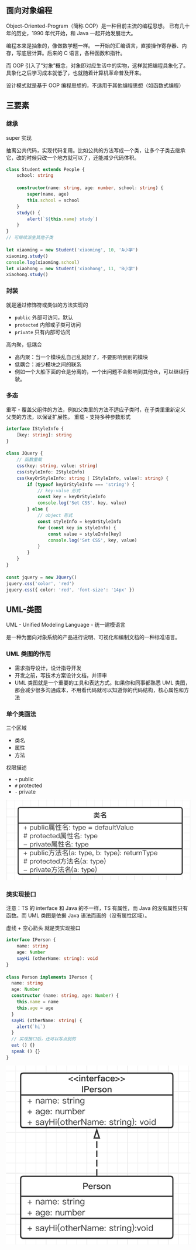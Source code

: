 ## 面向对象编程

Object-Oriented-Program（简称 OOP）是一种目前主流的编程思想。
已有几十年的历史，1990 年代开始，和 Java 一起开始发展壮大。

编程本来是抽象的，像做数学题一样。 一开始的汇编语言，直接操作寄存器、内存，写底层计算。后来的 C 语言，各种函数和指针。

而 OOP 引入了“对象”概念，对象即对应生活中的实物，这样就把编程具象化了。 具象化之后学习成本就低了，也就随着计算机革命普及开来。

设计模式就是基于 OOP 编程思想的，不适用于其他编程思想（如函数式编程）


## 三要素

### 继承

super 实现

抽离公共代码，实现代码复用。比如公共的方法写成一个类，让多个子类去继承它，改的时候只改一个地方就可以了，还能减少代码体积。
```ts
class Student extends People {
    school: string

    constructor(name: string, age: number, school: string) {
        super(name, age)
        this.school = school
    }
    study() {
        alert(`${this.name} study`)
    }
}
// 可继续派生其他子类

let xiaoming = new Student('xiaoming', 10, 'A小学')
xiaoming.study()
console.log(xiaoming.school)
let xiaohong = new Student('xiaohong', 11, 'B小学')
xiaohong.study()
```

### 封装

就是通过修饰符或类似的方法实现的

- `public` 外部可访问，默认
- `protected` 内部或子类可访问
- `private` 只有内部可访问


高内聚，低耦合

- 高内聚：当一个模块乱自己乱就好了，不要影响到别的模块
- 低耦合：减少模块之间的联系
- 例如一个大船下面的仓是分离的，一个出问题不会影响到其他仓，可以继续行驶。



### 多态

重写 - 覆盖父组件的方法，例如父类里的方法不适应子类时，在子类里重新定义父类的方法，以保证扩展性。
重载 - 支持多种参数形式

```ts
interface IStyleInfo {
    [key: string]: string
}

class JQuery {
    // 函数重载
    css(key: string, value: string)
    css(styleInfo: IStyleInfo)
    css(keyOrStyleInfo: string | IStyleInfo, value?: string) { 
        if (typeof keyOrStyleInfo === 'string') {
            // key-value 形式
            const key = keyOrStyleInfo
            console.log('Set CSS', key, value)
        } else {
            // object 形式
            const styleInfo = keyOrStyleInfo
            for (const key in styleInfo) { 
                const value = styleInfo[key]
                console.log('Set CSS', key, value)
            }
        }
    }
}

const jquery = new JQuery()
jquery.css('color', 'red')
jquery.css({ color: 'red', 'font-size': '14px' })
```




## UML-类图

UML - Unified Modeling Language - 统一建模语言

是一种为面向对象系统的产品进行说明、可视化和编制文档的一种标准语言。

### UML 类图的作用

- 需求指导设计，设计指导开发
- 开发之前，写技术方案设计文档，并评审
- UML 类图就是一个重要的工具和表达方式。如果你和同事都熟悉 UML 类图，那会减少很多沟通成本，不用看代码就可以知道你的代码结构，核心属性和方法


### 单个类画法

三个区域
- 类名
- 属性
- 方法

权限描述
- `+` public
- `#` protected
- `-` private

![](./img/class.png)


### 类实现接口

注意：TS 的 interface 和 Java 的不一样，TS 有属性，而 Java 的没有属性只有函数。而 UML 类图是依据 Java 语法而画的（没有属性区域）。

虚线 + 空心箭头 就是类实现接口
```ts
interface IPerson {
    name: string
    age: Number
    sayHi (otherName: string): void
}

class Person implements IPerson {
  name: string
  age: Number
  constructor (name: string, age: Number) {
    this.name = name
    this.age = age
  }
  sayHi (otherName: string) {
    alert(`hi`)
  }
  // 实现接口后，还可以写点别的
  eat () {}
  speak () {}
}
```
![](./img/实现接口.png)